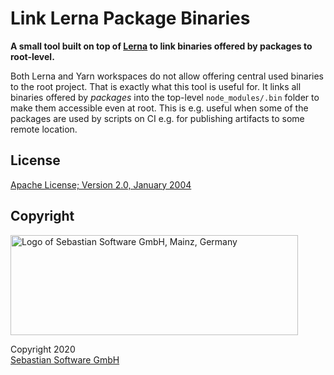 # Link Lerna Package Binaries

**A small tool built on top of [Lerna](https://lerna.js.org/) to link binaries offered by packages to root-level.**

Both Lerna and Yarn workspaces do not allow offering central used binaries to the root project. That is exactly what this tool is useful for. It links all binaries offered by _packages_ into the top-level `node_modules/.bin` folder to make them accessible even at root. This is e.g. useful when some of the packages are used by scripts on CI e.g. for publishing artifacts to some remote location.

## License

[Apache License; Version 2.0, January 2004](http://www.apache.org/licenses/LICENSE-2.0)

## Copyright

<img src="https://cdn.rawgit.com/sebastian-software/sebastian-software-brand/0d4ec9d6/sebastiansoftware-en.svg" alt="Logo of Sebastian Software GmbH, Mainz, Germany" width="460" height="160"/>

Copyright 2020<br/>[Sebastian Software GmbH](http://www.sebastian-software.de)
